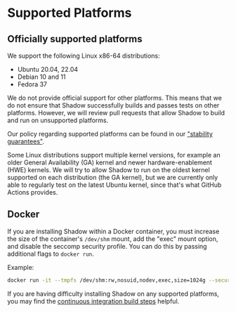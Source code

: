 # Supported Platforms

## Officially supported platforms

We support the following Linux x86-64 distributions:

- Ubuntu 20.04, 22.04
- Debian 10 and 11
- Fedora 37

We do not provide official support for other platforms. This means that we do
not ensure that Shadow successfully builds and passes tests on other platforms.
However, we will review pull requests that allow Shadow to build and run on
unsupported platforms.

Our policy regarding supported platforms can be found in our ["stability
guarantees"](semver.md).

Some Linux distributions support multiple kernel versions, for example an older
General Availability (GA) kernel and newer hardware-enablement (HWE) kernels.
We will try to allow Shadow to run on the oldest kernel supported on each
distribution (the GA kernel), but we are currently only able to regularly test
on the latest Ubuntu kernel, since that's what GitHub Actions provides.

## Docker

If you are installing Shadow within a Docker container, you must increase the
size of the container's `/dev/shm` mount, add the "exec" mount option, and
disable the seccomp security profile. You can do this by passing additional
flags to `docker run`.

Example:

```bash
docker run -it --tmpfs /dev/shm:rw,nosuid,nodev,exec,size=1024g --security-opt seccomp=unconfined ubuntu:22.04
```

If you are having difficulty installing Shadow on any supported platforms, you
may find the [continuous integration build
steps](https://github.com/shadow/shadow/blob/main/.github/workflows/run_tests.yml)
helpful.

